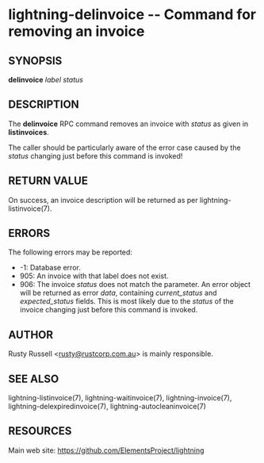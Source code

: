 lightning-delinvoice -- Command for removing an invoice
=======================================================

SYNOPSIS
--------

**delinvoice** *label* *status*

DESCRIPTION
-----------

The **delinvoice** RPC command removes an invoice with *status* as given
in **listinvoices**.

The caller should be particularly aware of the error case caused by the
*status* changing just before this command is invoked!

RETURN VALUE
------------

On success, an invoice description will be returned as per
lightning-listinvoice(7).

ERRORS
------

The following errors may be reported:

- -1:  Database error.
- 905:  An invoice with that label does not exist.
- 906:  The invoice *status* does not match the parameter.
  An error object will be returned as error *data*, containing
  *current_status* and *expected_status* fields.
  This is most likely due to the *status* of the invoice
  changing just before this command is invoked.

AUTHOR
------

Rusty Russell <<rusty@rustcorp.com.au>> is mainly responsible.

SEE ALSO
--------

lightning-listinvoice(7), lightning-waitinvoice(7),
lightning-invoice(7), lightning-delexpiredinvoice(7),
lightning-autocleaninvoice(7)

RESOURCES
---------

Main web site: <https://github.com/ElementsProject/lightning>

